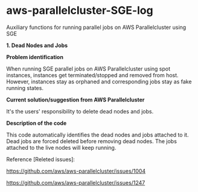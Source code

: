 # aws-parallelcluster-SGE-log
Auxiliary functions for running parallel jobs on AWS Parallelcluster using SGE

**1. Dead Nodes and Jobs**

**Problem identification**

When running SGE parallel jobs on AWS Parallelcluster using spot instances, instances get terminated/stopped and removed from host. However, instances stay as orphaned and corresponding jobs stay as fake running states.

**Current solution/suggestion from AWS Parallelcluster**

It's the users' responsibility to delete dead nodes and jobs.

**Description of the code**

This code automatically identifies the dead nodes and jobs attached to it. Dead jobs are forced deleted before removing dead nodes. The jobs attached to the live nodes will keep running.

Reference [Releted issues]:

https://github.com/aws/aws-parallelcluster/issues/1004

https://github.com/aws/aws-parallelcluster/issues/1247

